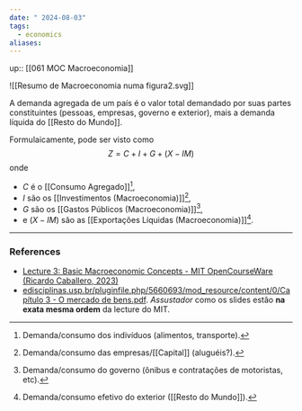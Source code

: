 ```yaml
---
date: " 2024-08-03"
tags:
  - economics
aliases:
---
```


up:: [[061 MOC Macroeconomia]]

![[Resumo de Macroeconomia numa figura2.svg]]

A demanda agregada de um país é o valor total demandado por suas partes constituintes (pessoas, empresas, governo e exterior), mais a demanda líquida do [[Resto do Mundo]].

Formulaicamente, pode ser visto como
$$
Z = C + I + G + (X - IM)
$$
onde 
- $C$ é o [[Consumo Agregado]][^1], 
- $I$ são os [[Investimentos (Macroeconomia)]][^2],
- $G$ são os [[Gastos Públicos (Macroeconomia)]][^3], 
- e $(X - IM)$ são as [[Exportações Líquidas (Macroeconomia)]][^4].

---
### References
- [Lecture 3: Basic Macroeconomic Concepts - MIT OpenCourseWare (Ricardo Caballero, 2023)](https://www.youtube.com/watch?v=fxrwTj2i_S4&list=PLUl4u3cNGP62EXoZ4B3_Ob7lRRwpGQxkb&index=3)
- [edisciplinas.usp.br/pluginfile.php/5660693/mod\_resource/content/0/Capítulo 3 - O mercado de bens.pdf](https://edisciplinas.usp.br/pluginfile.php/5660693/mod_resource/content/0/Cap%C3%ADtulo%203%20-%20O%20mercado%20de%20bens.pdf). *Assustador* como os slides estão **na exata mesma ordem** da lecture do MIT.

[^1]: Demanda/consumo dos indivíduos (alimentos, transporte).
[^2]: Demanda/consumo das empresas/[[Capital]] (aluguéis?).
[^3]: Demanda/consumo do governo (ônibus e contratações de motoristas, etc).
[^4]: Demanda/consumo efetivo do exterior ([[Resto do Mundo]]).